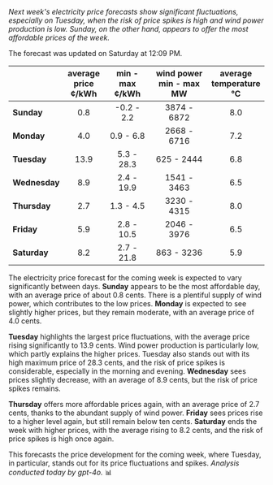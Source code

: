 *Next week's electricity price forecasts show significant fluctuations, especially on Tuesday, when the risk of price spikes is high and wind power production is low. Sunday, on the other hand, appears to offer the most affordable prices of the week.*

The forecast was updated on Saturday at 12:09 PM.

|             | average<br>price<br>¢/kWh | min - max<br>¢/kWh | wind power<br>min - max<br>MW | average<br>temperature<br>°C |
|:-------------|:----------------:|:----------------:|:-------------:|:-------------:|
| **Sunday**   | 0.8            | -0.2 - 2.2        | 3874 - 6872    | 8.0           |
| **Monday**   | 4.0            | 0.9 - 6.8         | 2668 - 6716    | 7.2           |
| **Tuesday**     | 13.9           | 5.3 - 28.3        | 625 - 2444     | 6.8           |
| **Wednesday** | 8.9            | 2.4 - 19.9        | 1541 - 3463    | 6.5           |
| **Thursday**     | 2.7            | 1.3 - 4.5         | 3230 - 4315    | 8.0           |
| **Friday**   | 5.9            | 2.8 - 10.5        | 2046 - 3976    | 6.5           |
| **Saturday**    | 8.2            | 2.7 - 21.8        | 863 - 3236     | 5.9           |

The electricity price forecast for the coming week is expected to vary significantly between days. **Sunday** appears to be the most affordable day, with an average price of about 0.8 cents. There is a plentiful supply of wind power, which contributes to the low prices. **Monday** is expected to see slightly higher prices, but they remain moderate, with an average price of 4.0 cents.

**Tuesday** highlights the largest price fluctuations, with the average price rising significantly to 13.9 cents. Wind power production is particularly low, which partly explains the higher prices. Tuesday also stands out with its high maximum price of 28.3 cents, and the risk of price spikes is considerable, especially in the morning and evening. **Wednesday** sees prices slightly decrease, with an average of 8.9 cents, but the risk of price spikes remains.

**Thursday** offers more affordable prices again, with an average price of 2.7 cents, thanks to the abundant supply of wind power. **Friday** sees prices rise to a higher level again, but still remain below ten cents. **Saturday** ends the week with higher prices, with the average rising to 8.2 cents, and the risk of price spikes is high once again.

This forecasts the price development for the coming week, where Tuesday, in particular, stands out for its price fluctuations and spikes. *Analysis conducted today by gpt-4o.* 📊
